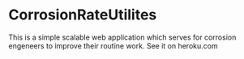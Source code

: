 # CorrosionRateUtilites
This is a simple scalable web application which serves for corrosion engeneers to improve their routine work. See it on heroku.com
